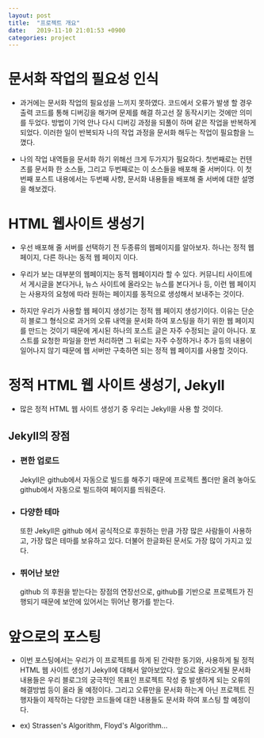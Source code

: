 ```yaml
---
layout: post
title:  "프로젝트 개요"
date:   2019-11-10 21:01:53 +0900
categories: project
---
```

# 문서화 작업의 필요성 인식
* 과거에는 문서화 작업의 필요성을 느끼지 못하였다. 코드에서 오류가 발생 할 경우 출력 코드를 통해 디버깅을 해가며 문제를 해결 하고선 잘 동작시키는 것에만 의미를 두었다. 방법이 기억 안나 다시 디버깅 과정을 되풀이 하며 같은 작업을 반복하게 되었다. 이러한 일이 반복되자 나의 작업 과정을 문서화 해두는 작업이 필요함을 느꼈다.

* 나의 작업 내역들을 문서화 하기 위해선 크게 두가지가 필요하다. 첫번째로는 컨텐츠를 문서화 한 소스들, 그리고 두번째로는 이 소스들을 배포해 줄 서버이다. 이 첫번째 포스트 내용에서는 두번째 사항, 문서화 내용들을 배포해 줄 서버에 대한 설명을 해보겠다.

# HTML 웹사이트 생성기
* 우선 배포해 줄 서버를 선택하기 전 두종류의 웹페이지를 알아보자. 하나는 정적 웹 페이지, 다른 하나는 동적 웹 페이지 이다.

* 우리가 보는 대부분의 웹페이지는 동적 웹페이지라 할 수 있다. 커뮤니티 사이트에서 게시글을 본다거나, 뉴스 사이트에 올라오는 뉴스를 본다거나 등, 이런 웹 페이지는 사용자의 요청에 따라 원하는 페이지를 동적으로 생성해서 보내주는 것이다.

* 하지만 우리가 사용할 웹 페이지 생성기는 정적 웹 페이지 생성기이다. 이유는 단순히 블로그 형식으로 과거의 오류 내역을 문서화 하여 포스팅을 하기 위한 웹 페이지를 만드는 것이기 때문에 게시된 하나의 포스트 글은 자주 수정되는 글이 아니다. 포스트를 요청한 파일을 한번 처리하면 그 뒤로는 자주 수정하거나 추가 등의 내용이 일어나지 않기 때문에 웹 서버만 구축하면 되는 정적 웹 페이지를 사용할 것이다.

# 정적 HTML 웹 사이트 생성기, Jekyll
* 많은 정적 HTML 웹 사이트 생성기 중 우리는 Jekyll을 사용 할 것이다.

## Jekyll의 장점
* ### 편한 업로드
	Jekyll은 github에서 자동으로 빌드를 해주기 때문에 프로젝트 폴더만 올려 놓아도 github에서 자동으로 빌드하여 페이지를 띄워준다.

* ### 다양한 테마
	또한 Jekyll은 github 에서 공식적으로 후원하는 만큼 가장 많은 사람들이 사용하고, 가장 많은 테마를 보유하고 있다. 더불어 한글화된 문서도 가장 많이 가지고 있다.

* ### 뛰어난 보안
	github 의 후원을 받는다는 장점의 연장선으로, github를 기반으로 프로젝트가 진행되기 때문에 보안에 있어서는 뛰어난 평가를 받는다.

# 앞으로의 포스팅
  * 이번 포스팅에서는 우리가 이 프로젝트를 하게 된 간략한 동기와, 사용하게 될 정적 HTML 웹 사이트 생성기 Jekyll에 대해서 알아보았다. 앞으로 올라오게될 문서화 내용들은 우리 블로그의 궁극적인 목표인 프로젝트 작성 중 발생하게 되는 오류의 해결방법 등이 올라 올 예정이다. 그리고 오류만을 문서화 하는게 아닌 프로젝트 진행자들이 제작하는 다양한 코드들에 대한 내용들도 문서화 하여 포스팅 할 예정이다.

  * ex) Strassen's Algorithm, Floyd's Algorithm...

